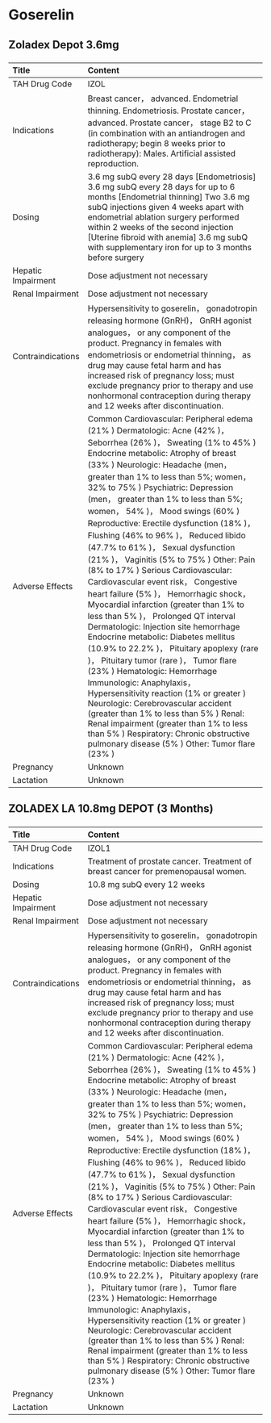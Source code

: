 # Goserelin

## Zoladex Depot 3.6mg

##### 

| Title              | Content                                                                                                                                                                                                                                                                                                                                                                                                                                                                                                                                                                                                                                                                                                                                                                                                                                                                                                                                                                                                                                                                                                                                                                                                                             |
|:-------------------|:------------------------------------------------------------------------------------------------------------------------------------------------------------------------------------------------------------------------------------------------------------------------------------------------------------------------------------------------------------------------------------------------------------------------------------------------------------------------------------------------------------------------------------------------------------------------------------------------------------------------------------------------------------------------------------------------------------------------------------------------------------------------------------------------------------------------------------------------------------------------------------------------------------------------------------------------------------------------------------------------------------------------------------------------------------------------------------------------------------------------------------------------------------------------------------------------------------------------------------|
| TAH Drug Code      | IZOL                                                                                                                                                                                                                                                                                                                                                                                                                                                                                                                                                                                                                                                                                                                                                                                                                                                                                                                                                                                                                                                                                                                                                                                                                                |
| Indications        | Breast cancer， advanced. Endometrial thinning. Endometriosis. Prostate cancer， advanced. Prostate cancer， stage B2 to C (in combination with an antiandrogen and radiotherapy; begin 8 weeks prior to radiotherapy): Males. Artificial assisted reproduction.                                                                                                                                                                                                                                                                                                                                                                                                                                                                                                                                                                                                                                                                                                                                                                                                                                                                                                                                                                    |
| Dosing             | 3.6 mg subQ every 28 days [Endometriosis] 3.6 mg subQ every 28 days for up to 6 months [Endometrial thinning] Two 3.6 mg subQ injections given 4 weeks apart with endometrial ablation surgery performed within 2 weeks of the second injection [Uterine fibroid with anemia] 3.6 mg subQ with supplementary iron for up to 3 months before surgery                                                                                                                                                                                                                                                                                                                                                                                                                                                                                                                                                                                                                                                                                                                                                                                                                                                                                 |
| Hepatic Impairment | Dose adjustment not necessary                                                                                                                                                                                                                                                                                                                                                                                                                                                                                                                                                                                                                                                                                                                                                                                                                                                                                                                                                                                                                                                                                                                                                                                                       |
| Renal Impairment   | Dose adjustment not necessary                                                                                                                                                                                                                                                                                                                                                                                                                                                                                                                                                                                                                                                                                                                                                                                                                                                                                                                                                                                                                                                                                                                                                                                                       |
| Contraindications  | Hypersensitivity to goserelin， gonadotropin releasing hormone (GnRH)， GnRH agonist analogues， or any component of the product. Pregnancy in females with endometriosis or endometrial thinning， as drug may cause fetal harm and has increased risk of pregnancy loss; must exclude pregnancy prior to therapy and use nonhormonal contraception during therapy and 12 weeks after discontinuation.                                                                                                                                                                                                                                                                                                                                                                                                                                                                                                                                                                                                                                                                                                                                                                                                                             |
| Adverse Effects    | Common Cardiovascular: Peripheral edema (21% ) Dermatologic: Acne (42% )， Seborrhea (26% )， Sweating (1% to 45% ) Endocrine metabolic: Atrophy of breast (33% ) Neurologic: Headache (men， greater than 1% to less than 5%; women， 32% to 75% ) Psychiatric: Depression (men， greater than 1% to less than 5%; women， 54% )， Mood swings (60% ) Reproductive: Erectile dysfunction (18% )， Flushing (46% to 96% )， Reduced libido (47.7% to 61% )， Sexual dysfunction (21% )， Vaginitis (5% to 75% ) Other: Pain (8% to 17% ) Serious Cardiovascular: Cardiovascular event risk， Congestive heart failure (5% )， Hemorrhagic shock， Myocardial infarction (greater than 1% to less than 5% )， Prolonged QT interval Dermatologic: Injection site hemorrhage Endocrine metabolic: Diabetes mellitus (10.9% to 22.2% )， Pituitary apoplexy (rare )， Pituitary tumor (rare )， Tumor flare (23% ) Hematologic: Hemorrhage Immunologic: Anaphylaxis， Hypersensitivity reaction (1% or greater ) Neurologic: Cerebrovascular accident (greater than 1% to less than 5% ) Renal: Renal impairment (greater than 1% to less than 5% ) Respiratory: Chronic obstructive pulmonary disease (5% ) Other: Tumor flare (23% ) |
| Pregnancy          | Unknown                                                                                                                                                                                                                                                                                                                                                                                                                                                                                                                                                                                                                                                                                                                                                                                                                                                                                                                                                                                                                                                                                                                                                                                                                             |
| Lactation          | Unknown                                                                                                                                                                                                                                                                                                                                                                                                                                                                                                                                                                                                                                                                                                                                                                                                                                                                                                                                                                                                                                                                                                                                                                                                                             |

## ZOLADEX LA 10.8mg DEPOT (3 Months)

##### 

| Title              | Content                                                                                                                                                                                                                                                                                                                                                                                                                                                                                                                                                                                                                                                                                                                                                                                                                                                                                                                                                                                                                                                                                                                                                                                                                             |
|:-------------------|:------------------------------------------------------------------------------------------------------------------------------------------------------------------------------------------------------------------------------------------------------------------------------------------------------------------------------------------------------------------------------------------------------------------------------------------------------------------------------------------------------------------------------------------------------------------------------------------------------------------------------------------------------------------------------------------------------------------------------------------------------------------------------------------------------------------------------------------------------------------------------------------------------------------------------------------------------------------------------------------------------------------------------------------------------------------------------------------------------------------------------------------------------------------------------------------------------------------------------------|
| TAH Drug Code      | IZOL1                                                                                                                                                                                                                                                                                                                                                                                                                                                                                                                                                                                                                                                                                                                                                                                                                                                                                                                                                                                                                                                                                                                                                                                                                               |
| Indications        | Treatment of prostate cancer. Treatment of breast cancer for premenopausal women.                                                                                                                                                                                                                                                                                                                                                                                                                                                                                                                                                                                                                                                                                                                                                                                                                                                                                                                                                                                                                                                                                                                                                   |
| Dosing             | 10.8 mg subQ every 12 weeks                                                                                                                                                                                                                                                                                                                                                                                                                                                                                                                                                                                                                                                                                                                                                                                                                                                                                                                                                                                                                                                                                                                                                                                                         |
| Hepatic Impairment | Dose adjustment not necessary                                                                                                                                                                                                                                                                                                                                                                                                                                                                                                                                                                                                                                                                                                                                                                                                                                                                                                                                                                                                                                                                                                                                                                                                       |
| Renal Impairment   | Dose adjustment not necessary                                                                                                                                                                                                                                                                                                                                                                                                                                                                                                                                                                                                                                                                                                                                                                                                                                                                                                                                                                                                                                                                                                                                                                                                       |
| Contraindications  | Hypersensitivity to goserelin， gonadotropin releasing hormone (GnRH)， GnRH agonist analogues， or any component of the product. Pregnancy in females with endometriosis or endometrial thinning， as drug may cause fetal harm and has increased risk of pregnancy loss; must exclude pregnancy prior to therapy and use nonhormonal contraception during therapy and 12 weeks after discontinuation.                                                                                                                                                                                                                                                                                                                                                                                                                                                                                                                                                                                                                                                                                                                                                                                                                             |
| Adverse Effects    | Common Cardiovascular: Peripheral edema (21% ) Dermatologic: Acne (42% )， Seborrhea (26% )， Sweating (1% to 45% ) Endocrine metabolic: Atrophy of breast (33% ) Neurologic: Headache (men， greater than 1% to less than 5%; women， 32% to 75% ) Psychiatric: Depression (men， greater than 1% to less than 5%; women， 54% )， Mood swings (60% ) Reproductive: Erectile dysfunction (18% )， Flushing (46% to 96% )， Reduced libido (47.7% to 61% )， Sexual dysfunction (21% )， Vaginitis (5% to 75% ) Other: Pain (8% to 17% ) Serious Cardiovascular: Cardiovascular event risk， Congestive heart failure (5% )， Hemorrhagic shock， Myocardial infarction (greater than 1% to less than 5% )， Prolonged QT interval Dermatologic: Injection site hemorrhage Endocrine metabolic: Diabetes mellitus (10.9% to 22.2% )， Pituitary apoplexy (rare )， Pituitary tumor (rare )， Tumor flare (23% ) Hematologic: Hemorrhage Immunologic: Anaphylaxis， Hypersensitivity reaction (1% or greater ) Neurologic: Cerebrovascular accident (greater than 1% to less than 5% ) Renal: Renal impairment (greater than 1% to less than 5% ) Respiratory: Chronic obstructive pulmonary disease (5% ) Other: Tumor flare (23% ) |
| Pregnancy          | Unknown                                                                                                                                                                                                                                                                                                                                                                                                                                                                                                                                                                                                                                                                                                                                                                                                                                                                                                                                                                                                                                                                                                                                                                                                                             |
| Lactation          | Unknown                                                                                                                                                                                                                                                                                                                                                                                                                                                                                                                                                                                                                                                                                                                                                                                                                                                                                                                                                                                                                                                                                                                                                                                                                             |

